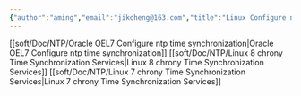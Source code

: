 ```yaml
---
{"author":"aming","email":"jikcheng@163.com","title":"Linux Configure ntp time synchronization","creation_date":"2022-06-27 15:57","Last modified date":"2022-11-25 16:00","tags":"Linux Configure ntp time synchronization","File Folder with relative path":"system/Doc/Linux/Linux Doc/Linux Server soft/ntp","remark":null,"other":null,"dg-publish":true,"permalink":"/system/doc/linux/linux-doc/linux-server-soft/ntp/linux-configure-ntp-time-synchronization/","dgPassFrontmatter":true}
---
```



[[soft/Doc/NTP/Oracle OEL7 Configure ntp time synchronization\|Oracle OEL7 Configure ntp time synchronization]]
[[soft/Doc/NTP/Linux 8 chrony Time Synchronization Services\|Linux 8 chrony Time Synchronization Services]]
[[soft/Doc/NTP/Linux 7 chrony Time Synchronization Services\|Linux 7 chrony Time Synchronization Services]]